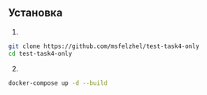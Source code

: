 ## Установка

1. 
```bash
git clone https://github.com/msfelzhel/test-task4-only
cd test-task4-only
```
2. 
```bash
docker-compose up -d --build
```

